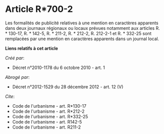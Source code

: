 # Article R*700-2

Les formalités de publicité relatives à une mention en caractères apparents dans deux journaux régionaux ou locaux prévues
notamment aux articles R. * 130-17, 
R. * 142-5, R. * 211-2, R. * 212-2, R. 212-2-1 et R. * 332-25 sont remplacées par une mention en caractères apparents dans un
journal local.

**Liens relatifs à cet article**

_Créé par_:

  - Décret n°2010-1178 du 6 octobre 2010 - art. 1

_Abrogé par_:

  - Décret n°2012-1529 du 28 décembre 2012 - art. 12 (V)

_Cite_:

  - Code de l'urbanisme - art. R*130-17
  - Code de l'urbanisme - art. R*212-2
  - Code de l'urbanisme - art. R*332-25
  - Code de l'urbanisme - art. R142-5
  - Code de l'urbanisme - art. R211-2

